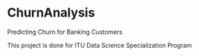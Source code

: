 # ChurnAnalysis
Predicting Churn for Banking Customers

This project is done for ITU Data Science Specialization Program

